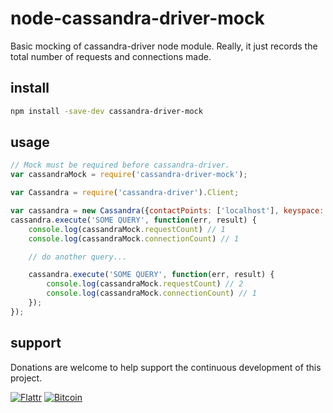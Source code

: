 node-cassandra-driver-mock
==========================

Basic mocking of cassandra-driver node module. Really, it just records the total number of requests and connections made.

install
-------

```bash
npm install -save-dev cassandra-driver-mock
```

usage
-----

```javascript
// Mock must be required before cassandra-driver.
var cassandraMock = require('cassandra-driver-mock');

var Cassandra = require('cassandra-driver').Client;

var cassandra = new Cassandra({contactPoints: ['localhost'], keyspace: 'keyspace1'});
cassandra.execute('SOME QUERY', function(err, result) {
    console.log(cassandraMock.requestCount) // 1
    console.log(cassandraMock.connectionCount) // 1

    // do another query...

    cassandra.execute('SOME QUERY', function(err, result) {
        console.log(cassandraMock.requestCount) // 2
        console.log(cassandraMock.connectionCount) // 1
    });
});
```

support
-------

Donations are welcome to help support the continuous development of this project.

[![Flattr][flattr-image]][flattr-url]
[![Bitcoin][bitcoin-image]][bitcoin-url]


[flattr-url]: https://flattr.com/submit/auto?user_id=kennethkl&url=https://github.com/kennethklee/cassandra-driver-mock&title=cassandra-driver-mock&language=&tags=github&category=software
[flattr-image]: http://img.shields.io/badge/flattr-donate-green.svg?style=flat-square

[bitcoin-image]: http://img.shields.io/badge/bitcoin-1L9EhwhiSTPtEoXeGDBABRXmEJwovwkWpk-green.svg?style=flat-square
[bitcoin-url]: https://www.coinbase.com/checkouts/5653371de64aa773f372a1e33c569095?name=cassandra-driver-mock
